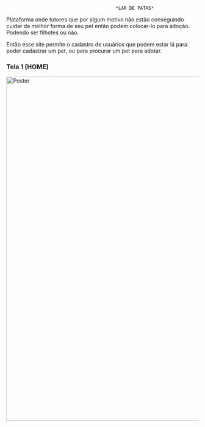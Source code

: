                                             *LAR DE PATAS*

Plataforma onde tutores que por algum motivo não estão conseguindo 
cuidar da melhor forma de seu pet então podem colocar-lo para adoção. Podendo ser filhotes ou não. 

Então esse site permite o cadastro de usuários que podem estar lá para poder cadastrar um pet,
ou para procurar um pet para adotar.

<h3>Tela 1 (HOME)</h3>
<img width="900" alt="Poster" src="https://github.com/user-attachments/assets/e08464b4-dbb1-4d6c-8a1b-31c4f1f30ed6">
